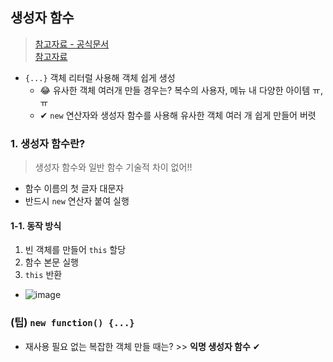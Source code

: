 ## 생성자 함수
> [참고자료 - 공식문서](https://developer.mozilla.org/ko/docs/Web/JavaScript/Reference/Global_Objects/Function) <br>
> [참고자료](https://ko.javascript.info/constructor-new)
- `{...}` 객체 리터럴 사용해 객체 쉽게 생성
  - 😂 유사한 객체 여러개 만들 경우는? 복수의 사용자, 메뉴 내 다양한 아이템 ㅠ,ㅠ
  - ✔ `new` 연산자와 생성자 함수를 사용해 유사한 객체 여러 개 쉽게 만들어 버렷
### 1. 생성자 함수란?
> 생성자 함수와 일반 함수 기술적 차이 없어!! 
- 함수 이름의 첫 글자 대문자
- 반드시 `new` 연산자 붙여 실행
#### 1-1. 동작 방식
1. 빈 객체를 만들어 `this` 할당
2. 함수 본문 실행 
3. `this` 반환
- ![image](https://user-images.githubusercontent.com/61215550/205191993-ea2d1c72-a6fc-4c9a-bba9-496725a5ea5e.png)

### (팁) `new function() {...}`
- 재사용 필요 없는 복잡한 객체 만들 때는? >> **익명 생성자 함수** ✔
